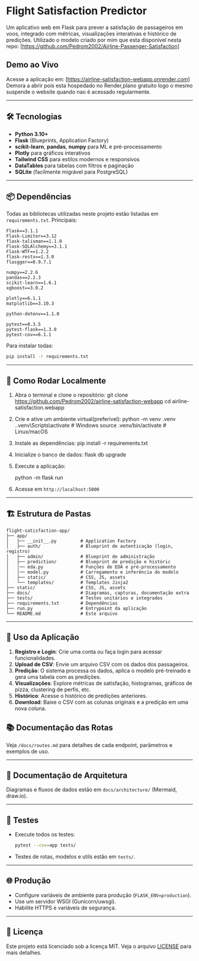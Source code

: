 # Flight Satisfaction Predictor

Um aplicativo web em Flask para prever a satisfação de passageiros em voos, integrado com métricas, visualizações interativas e histórico de predições.
Utilizado o modelo criado por mim que esta disponivel nesta repo: [https://github.com/Pedrom2002/Airline-Passenger-Satisfaction]

## Demo ao Vivo  
Acesse a aplicação em: [https://airline-satisfaction-webapp.onrender.com]
Demora a abrir pois esta hospedado no Render,plano gratuito logo o mesmo suspende o website quando nao é acessado regularmente.


---

## 🛠️ Tecnologias

- **Python 3.10+**
- **Flask** (Blueprints, Application Factory)
- **scikit-learn**, **pandas**, **numpy** para ML e pré-processamento
- **Plotly** para gráficos interativos
- **Tailwind CSS** para estilos modernos e responsivos
- **DataTables** para tabelas com filtros e paginação
- **SQLite** (facilmente migrável para PostgreSQL)

---

## 📦 Dependências

Todas as bibliotecas utilizadas neste projeto estão listadas em `requirements.txt`. Principais:

```
Flask==3.1.1
Flask-Limiter==3.12
flask-talisman==1.1.0
Flask-SQLAlchemy==3.1.1
Flask-WTF==1.2.2
flask-restx==1.3.0
flasgger==0.9.7.1

numpy==2.2.6
pandas==2.2.3
scikit-learn==1.6.1
xgboost==3.0.2

plotly==6.1.1
matplotlib==3.10.3

python-dotenv==1.1.0

pytest==8.3.5
pytest-flask==1.3.0
pytest-cov==6.1.1
```

Para instalar todas:
```bash
pip install -r requirements.txt
```



---

## 🚀 Como Rodar Localmente

1. Abra o terminal e clone o repositório:
   git clone https://github.com/Pedrom2002/airline-satisfaction-webapp
   cd airline-satisfaction.webapp
   
2. Crie e ative um ambiente virtual(preferivel):
   python -m venv .venv
   .\.venv\Scripts\activate   # Windows
   source .venv/bin/activate  # Linux/macOS
   
3. Instale as dependências:
   pip install -r requirements.txt
   
4. Inicialize o banco de dados:
   flask db upgrade

5. Execute a aplicação:

   python -m flask run     
   
6. Acesse em `http://localhost:5000`


---

## 🏗️ Estrutura de Pastas

```
flight-satisfaction-app/
├── app/
│   ├── __init__.py         # Application Factory
│   ├── auth/               # Blueprint de autenticação (login, registro)
│   ├── admin/              # Blueprint de administração
│   ├── prediction/         # Blueprint de predição e históric
│   │── eda.py              # Funções de EDA e pré-processamento
│   │── model.py            # Carregamento e inferência do modelo
│   ├── static/             # CSS, JS, assets
│   └── templates/          # Templates Jinja2
├── static/                 # CSS, JS, assets
├── docs/                   # Diagramas, capturas, documentação extra
├── tests/                  # Testes unitários e integrados
├── requirements.txt        # Dependências
├── run.py                  # Entrypoint da aplicação
└── README.md               # Este arquivo
```

---

## 📝 Uso da Aplicação

1. **Registro e Login**: Crie uma conta ou faça login para acessar funcionalidades.
2. **Upload de CSV**: Envie um arquivo CSV com os dados dos passageiros.
3. **Predição**: O sistema processa os dados, aplica o modelo pré-treinado e gera uma tabela com as predições.
4. **Visualizações**: Explore métricas de satisfação, histogramas, gráficos de pizza, clustering de perfis, etc.
5. **Histórico**: Acesse o histórico de predições anteriores.
6. **Download**: Baixe o CSV com as colunas originais e a predição em uma nova coluna.


## 📚 Documentação das Rotas

Veja `/docs/routes.md` para detalhes de cada endpoint, parâmetros e exemplos de uso.

---

## 📄 Documentação de Arquitetura

Diagramas e fluxos de dados estão em `docs/architecture/` (Mermaid, draw.io).

---

## 🧪 Testes

- Execute todos os testes:
  ```bash
  pytest --cov=app tests/
  ```
- Testes de rotas, modelos e utils estão em `tests/`.

---

## 🌐 Produção

- Configure variáveis de ambiente para produção (`FLASK_ENV=production`).
- Use um servidor WSGI (Gunicorn/uwsgi).
- Habilite HTTPS e variáveis de segurança.

---

## 📝 Licença

Este projeto está licenciado sob a licença MIT. Veja o arquivo [LICENSE](LICENSE) para mais detalhes.